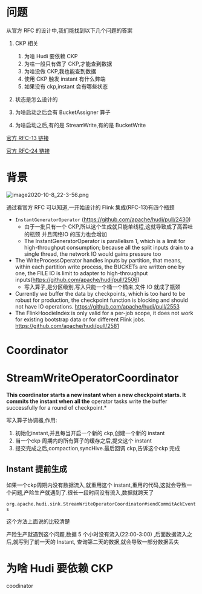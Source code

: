 # 问题



从官方 RFC 的设计中,我们能找到以下几个问题的答案

1. CKP 相关
   1. 为啥 Hudi 要依赖 CKP
   2. 为啥一般只有做了 CKP,才能查到数据
   3. 为啥没做 CKP,我也能查到数据
   4. 使用 CKP 触发 instant 有什么弊端
   5. 如果没有 ckp,instant 会有哪些状态
   
1. 状态是怎么设计的
2. 为啥启动之后会有 BucketAssigner 算子
3. 为啥启动之后,有的是 StreamWrite,有的是 BucketWrite

[官方 RFC-13 链接](https://cwiki.apache.org/confluence/pages/viewpage.action?pageId=141724520)

[官方 RFC-24 链接](https://cwiki.apache.org/confluence/display/HUDI/RFC-24%3A+Hoodie+Flink+Writer+Proposal)


# 背景

![image2020-10-8_22-3-56.png](https://cwiki.apache.org/confluence/download/attachments/141724520/image2020-10-8_22-3-56.png?version=1&modificationDate=1602165838000&api=v2)

通过看官方 RFC 可以知道,一开始设计的 Flink 集成(RFC-13)有四个瓶颈

- `InstantGeneratorOperator` (https://github.com/apache/hudi/pull/2430)
  - 由于一批只有一个 CKP,所以这个生成就只能单线程,这就导致成了高吞吐的瓶颈 并且网络IO 的压力也会增加
  - The InstantGeneratorOperator is parallelism 1, which is a limit for high-throughput consumption; because all the split inputs drain to a single thread, the network IO would gains pressure too
- The WriteProcessOperator handles inputs by partition, that means, within each partition write process, the BUCKETs are written one by one, the FILE IO is limit to adapter to high-throughput inputs(https://github.com/apache/hudi/pull/2506)
  - 写入算子,是分区级别,写入只能一个桶一个桶来,文件 IO 就成了瓶颈
- Currently we buffer the data by checkpoints, which is too hard to be robust for production, the checkpoint function is blocking and should not have IO operations. https://github.com/apache/hudi/pull/2553
- The FlinkHoodieIndex is only valid for a per-job scope, it does not work for existing bootstrap data or for different Flink jobs. https://github.com/apache/hudi/pull/2581


# Coordinator



# StreamWriteOperatorCoordinator

**This coordinator starts a new instant when a new checkpoint starts. It commits the instant when all the** operator tasks write the buffer successfully for a round of checkpoint.*

写入算子协调器,作用:

1. 初始化instant,并且每当开启一个新的 ckp,创建一个新的 instant
2. 当一个ckp 周期内的所有算子的缓存之后,提交这个 instant
3. 提交完成之后,compaction,syncHive.最后回调 ckp,告诉这个ckp 完成


## Instant 提前生成

如果一个ckp周期内没有数据流入,就重用这个 instant,重用的代码,这就会导致一个问题,产险生产就遇到了.很长一段时间没有流入,数据就跨天了

`org.apache.hudi.sink.StreamWriteOperatorCoordinator#sendCommitAckEvents`

这个方法上面说的比较清楚

产险生产就遇到这个问题,数据 5 个小时没有流入(22:00-3:00) ,后面数据流入之后,就写到了前一天的 Instant, 查询第二天的数据,就会导致一部分数据丢失

# 为啥 Hudi 要依赖 CKP

coodinator



